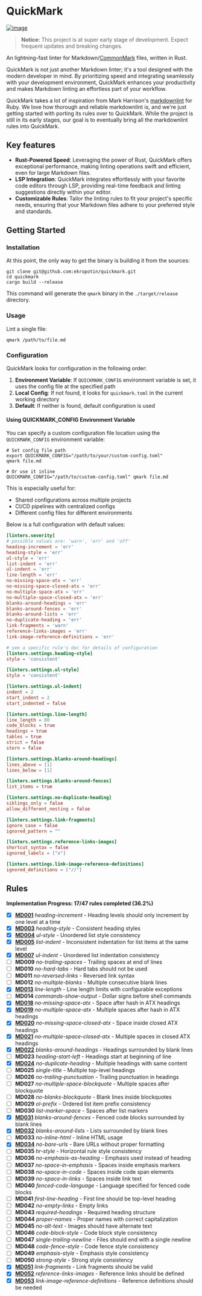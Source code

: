# QuickMark

[![image](https://img.shields.io/badge/license-MIT-blue)](https://github.com/ekropotin/quickmark/blob/main/LICENSE)

> **Notice:** This project is at super early stage of development. Expect frequent updates and breaking changes.

An lightning-fast linter for Markdown/[CommonMark](https://commonmark.org/) files, written in Rust.

QuickMark is not just another Markdown linter; it's a tool designed with the modern developer in mind. By prioritizing speed and integrating seamlessly with your development environment, QuickMark enhances your productivity and makes Markdown linting an effortless part of your workflow.

QuickMark takes a lot of inspiration from Mark Harrison's [markdownlint](https://github.com/markdownlint/markdownlint) for Ruby. We love how thorough and reliable markdownlint is, and we're just getting started with porting its rules over to QuickMark. While the project is still in its early stages, our goal is to eventually bring all the markdownlint rules into QuickMark.

## Key features

- **Rust-Powered Speed**: Leveraging the power of Rust, QuickMark offers exceptional performance, making linting operations swift and efficient, even for large Markdown files.
- **LSP Integration**: QuickMark integrates effortlessly with your favorite code editors through LSP, providing real-time feedback and linting suggestions directly within your editor.
- **Customizable Rules**: Tailor the linting rules to fit your project's specific needs, ensuring that your Markdown files adhere to your preferred style and standards.

## Getting Started

### Installation

At this point, the only way to get the binary is building it from the sources:

```shell
git clone git@github.com:ekropotin/quickmark.git
cd quickmark
cargo build --release
```

This command will generate the `qmark` binary in the `./target/release` directory.

### Usage

Lint a single file:

```shell
qmark /path/to/file.md
```

### Configuration

QuickMark looks for configuration in the following order:

1. **Environment Variable**: If `QUICKMARK_CONFIG` environment variable is set, it uses the config file at the specified path
2. **Local Config**: If not found, it looks for `quickmark.toml` in the current working directory  
3. **Default**: If neither is found, default configuration is used

#### Using QUICKMARK_CONFIG Environment Variable

You can specify a custom configuration file location using the `QUICKMARK_CONFIG` environment variable:

```shell
# Set config file path
export QUICKMARK_CONFIG="/path/to/your/custom-config.toml"
qmark file.md

# Or use it inline
QUICKMARK_CONFIG="/path/to/custom-config.toml" qmark file.md
```

This is especially useful for:
- Shared configurations across multiple projects
- CI/CD pipelines with centralized configs
- Different config files for different environments

Below is a full configuration with default values:

```toml
[linters.severity]
# possible values are: 'warn', 'err' and 'off'
heading-increment = 'err'
heading-style = 'err'
ul-style = 'err'
list-indent = 'err'
ul-indent = 'err'
line-length = 'err'
no-missing-space-atx = 'err'
no-missing-space-closed-atx = 'err'
no-multiple-space-atx = 'err'
no-multiple-space-closed-atx = 'err'
blanks-around-headings = 'err'
blanks-around-fences = 'err'
blanks-around-lists = 'err'
no-duplicate-heading = 'err'
link-fragments = 'warn'
reference-links-images = 'err'
link-image-reference-definitions = 'err'

# see a specific rule's doc for details of configuration
[linters.settings.heading-style]
style = 'consistent'

[linters.settings.ul-style]
style = 'consistent'

[linters.settings.ul-indent]
indent = 2
start_indent = 2
start_indented = false

[linters.settings.line-length]
line_length = 80
code_blocks = true
headings = true
tables = true
strict = false
stern = false

[linters.settings.blanks-around-headings]
lines_above = [1]
lines_below = [1]

[linters.settings.blanks-around-fences]
list_items = true

[linters.settings.no-duplicate-heading]
siblings_only = false
allow_different_nesting = false

[linters.settings.link-fragments]
ignore_case = false
ignored_pattern = ""

[linters.settings.reference-links-images]
shortcut_syntax = false
ignored_labels = ["x"]

[linters.settings.link-image-reference-definitions]
ignored_definitions = ["//"]
```

## Rules

**Implementation Progress: 17/47 rules completed (36.2%)**

- [x] **[MD001](docs/rules/md001.md)** *heading-increment* - Heading levels should only increment by one level at a time
- [x] **[MD003](docs/rules/md003.md)** *heading-style* - Consistent heading styles
- [x] **[MD004](docs/rules/md004.md)** *ul-style* - Unordered list style consistency
- [x] **[MD005](docs/rules/md005.md)** *list-indent* - Inconsistent indentation for list items at the same level
- [x] **[MD007](docs/rules/md007.md)** *ul-indent* - Unordered list indentation consistency
- [ ] **MD009** *no-trailing-spaces* - Trailing spaces at end of lines
- [ ] **MD010** *no-hard-tabs* - Hard tabs should not be used
- [ ] **MD011** *no-reversed-links* - Reversed link syntax
- [ ] **MD012** *no-multiple-blanks* - Multiple consecutive blank lines
- [x] **[MD013](docs/rules/md013.md)** *line-length* - Line length limits with configurable exceptions
- [ ] **MD014** *commands-show-output* - Dollar signs before shell commands
- [x] **[MD018](docs/rules/md018.md)** *no-missing-space-atx* - Space after hash in ATX headings
- [x] **[MD019](docs/rules/md019.md)** *no-multiple-space-atx* - Multiple spaces after hash in ATX headings
- [x] **[MD020](docs/rules/md020.md)** *no-missing-space-closed-atx* - Space inside closed ATX headings
- [x] **[MD021](docs/rules/md021.md)** *no-multiple-space-closed-atx* - Multiple spaces in closed ATX headings
- [x] **[MD022](docs/rules/md022.md)** *blanks-around-headings* - Headings surrounded by blank lines
- [ ] **MD023** *heading-start-left* - Headings start at beginning of line
- [x] **[MD024](docs/rules/md024.md)** *no-duplicate-heading* - Multiple headings with same content
- [ ] **MD025** *single-title* - Multiple top-level headings
- [ ] **MD026** *no-trailing-punctuation* - Trailing punctuation in headings
- [ ] **MD027** *no-multiple-space-blockquote* - Multiple spaces after blockquote
- [ ] **MD028** *no-blanks-blockquote* - Blank lines inside blockquotes
- [ ] **MD029** *ol-prefix* - Ordered list item prefix consistency
- [ ] **MD030** *list-marker-space* - Spaces after list markers
- [x] **[MD031](docs/rules/md031.md)** *blanks-around-fences* - Fenced code blocks surrounded by blank lines
- [x] **[MD032](docs/rules/md032.md)** *blanks-around-lists* - Lists surrounded by blank lines
- [ ] **MD033** *no-inline-html* - Inline HTML usage
- [x] **[MD034](docs/rules/md034.md)** *no-bare-urls* - Bare URLs without proper formatting
- [ ] **MD035** *hr-style* - Horizontal rule style consistency
- [ ] **MD036** *no-emphasis-as-heading* - Emphasis used instead of heading
- [ ] **MD037** *no-space-in-emphasis* - Spaces inside emphasis markers
- [ ] **MD038** *no-space-in-code* - Spaces inside code span elements
- [ ] **MD039** *no-space-in-links* - Spaces inside link text
- [ ] **MD040** *fenced-code-language* - Language specified for fenced code blocks
- [ ] **MD041** *first-line-heading* - First line should be top-level heading
- [ ] **MD042** *no-empty-links* - Empty links
- [ ] **MD043** *required-headings* - Required heading structure
- [ ] **MD044** *proper-names* - Proper names with correct capitalization
- [ ] **MD045** *no-alt-text* - Images should have alternate text
- [ ] **MD046** *code-block-style* - Code block style consistency
- [ ] **MD047** *single-trailing-newline* - Files should end with a single newline
- [ ] **MD048** *code-fence-style* - Code fence style consistency
- [ ] **MD049** *emphasis-style* - Emphasis style consistency
- [ ] **MD050** *strong-style* - Strong style consistency
- [x] **[MD051](docs/rules/md051.md)** *link-fragments* - Link fragments should be valid
- [x] **[MD052](docs/rules/md052.md)** *reference-links-images* - Reference links should be defined
- [x] **[MD053](docs/rules/md053.md)** *link-image-reference-definitions* - Reference definitions should be needed

